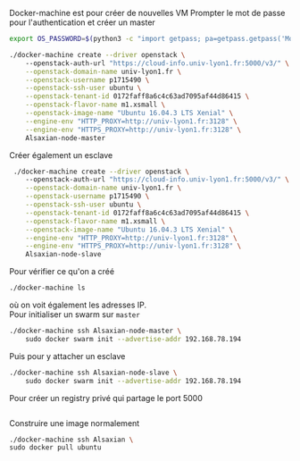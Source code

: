Docker-machine est pour créer de nouvelles VM
Prompter le mot de passe pour l'authentication et créer un master 
```bash
export OS_PASSWORD=$(python3 -c "import getpass; pa=getpass.getpass('Mot de passe : '); print (pa)")

./docker-machine create --driver openstack \ 
    --openstack-auth-url "https://cloud-info.univ-lyon1.fr:5000/v3/" \
    --openstack-domain-name univ-lyon1.fr \
    --openstack-username p1715490 \
    --openstack-ssh-user ubuntu \
    --openstack-tenant-id 0172faff8a6c4c63ad7095af44d86415 \
    --openstack-flavor-name m1.xsmall \
    --openstack-image-name "Ubuntu 16.04.3 LTS Xenial" \
    --engine-env "HTTP_PROXY=http://univ-lyon1.fr:3128" \
    --engine-env "HTTPS_PROXY=http://univ-lyon1.fr:3128" \
    Alsaxian-node-master
```
Créer également un esclave

```bash
 ./docker-machine create --driver openstack \ 
    --openstack-auth-url "https://cloud-info.univ-lyon1.fr:5000/v3/" \
    --openstack-domain-name univ-lyon1.fr \
    --openstack-username p1715490 \
    --openstack-ssh-user ubuntu \
    --openstack-tenant-id 0172faff8a6c4c63ad7095af44d86415 \
    --openstack-flavor-name m1.xsmall \
    --openstack-image-name "Ubuntu 16.04.3 LTS Xenial" \
    --engine-env "HTTP_PROXY=http://univ-lyon1.fr:3128" \
    --engine-env "HTTPS_PROXY=http://univ-lyon1.fr:3128" \
    Alsaxian-node-slave
```

Pour vérifier ce qu'on a créé
```bash
./docker-machine ls
```
où on voit également les adresses IP.  
Pour initialiser un swarm sur `master`
```bash
./docker-machine ssh Alsaxian-node-master \
    sudo docker swarm init --advertise-addr 192.168.78.194
```

Puis pour y attacher un esclave
```bash
./docker-machine ssh Alsaxian-node-slave \
    sudo docker swarm init --advertise-addr 192.168.78.194
```

Pour créer un registry privé qui partage le port 5000
```bash

```
Construire une image normalement
```bash
./docker-machine ssh Alsaxian \
sudo docker pull ubuntu
```



